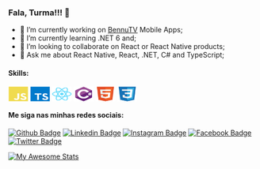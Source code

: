 ### Fala, Turma!!! 👋

- 🔭 I’m currently working on <a href="https://www.bennu.com.br/" target="_blank"> BennuTV</a> Mobile Apps;
- 🌱 I’m currently learning .NET 6 and;
- 👯 I’m looking to collaborate on React or React Native products;
- 💬 Ask me about React Native, React, .NET, C# and TypeScript;

#### Skills:
<div style="display: inline_block">
  <img align="center" alt="Rafa-Js" height="30" width="40" src="https://raw.githubusercontent.com/devicons/devicon/master/icons/javascript/javascript-plain.svg">
  <img align="center" alt="Rafa-Ts" height="30" width="40" src="https://raw.githubusercontent.com/devicons/devicon/master/icons/typescript/typescript-plain.svg">
  <img align="center" alt="Rafa-React" height="30" width="40" src="https://raw.githubusercontent.com/devicons/devicon/master/icons/react/react-original.svg">
  <img align="center" alt="Rafa-Csharp" height="30" width="40" src="https://raw.githubusercontent.com/devicons/devicon/master/icons/csharp/csharp-original.svg">
  <img align="center" alt="Rafa-HTML" height="30" width="40" src="https://raw.githubusercontent.com/devicons/devicon/master/icons/html5/html5-original.svg">
  <img align="center" alt="Rafa-CSS" height="30" width="40" src="https://raw.githubusercontent.com/devicons/devicon/master/icons/css3/css3-original.svg">
</div>

#### Me siga nas minhas redes sociais:

[![Github Badge](https://img.shields.io/badge/-Github-000?style=flat-square&logo=Github&logoColor=white&link=https://github.com/phtorres)](https://github.com/phtorres)
[![Linkedin Badge](https://img.shields.io/badge/-LinkedIn-blue?style=flat-square&logo=Linkedin&logoColor=white&link=https://www.linkedin.com/in/paulo-henrique-torres-a4474a196/)](https://www.linkedin.com/in/paulo-henrique-torres-a4474a196/)
[![Instagram Badge](https://img.shields.io/badge/-Instagram-C13584?style=flat-square&labelColor=C13584&logo=instagram&logoColor=white&link=https://www.instagram.com/phtorres32/)](https://www.instagram.com/phtorres32/)
[![Facebook Badge](https://img.shields.io/badge/-Facebook-blue?style=flat-square&labelColor=blue&logo=facebook&logoColor=white&link=https://www.facebook.com/paulohenrique.torres)](https://www.facebook.com/paulohenrique.torres)
[![Twitter Badge](https://img.shields.io/badge/-Twitter-blue?style=flat-square&labelColor=blue&logo=twitter&logoColor=white&link=https://twitter.com/PhTorres32)](https://twitter.com/PhTorres32)


[![My Awesome Stats](https://awesome-github-stats.azurewebsites.net/user-stats/phtorres?cardType=github&theme=github-dark)](https://git.io/awesome-stats-card)


